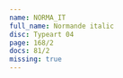 ```yaml
---
name: NORMA_IT
full_name: Normande italic
disc: Typeart 04
page: 168/2
docs: 81/2
missing: true
---
```

